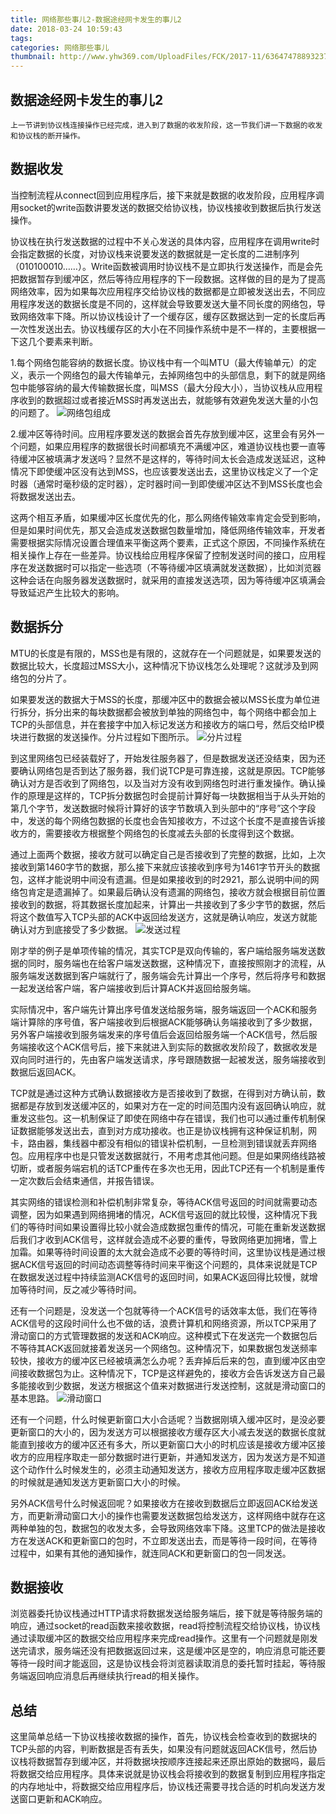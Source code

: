 ```yaml
---
title: 网络那些事儿2-数据途经网卡发生的事儿2
date: 2018-03-24 10:59:43
tags:
categories: 网络那些事儿
thumbnail: http://www.yhw369.com/UploadFiles/FCK/2017-11/6364747889323743333567455.jpg
---
```


## 数据途经网卡发生的事儿2
	上一节讲到协议栈连接操作已经完成，进入到了数据的收发阶段，这一节我们讲一下数据的收发和协议栈的断开操作。
	
## 数据收发

当控制流程从connect回到应用程序后，接下来就是数据的收发阶段，应用程序调用socket的write函数讲要发送的数据交给协议栈，协议栈接收到数据后执行发送操作。

协议栈在执行发送数据的过程中不关心发送的具体内容，应用程序在调用write时会指定数据的长度，对协议栈来说要发送的数据就是一定长度的二进制序列（010100010……）。Write函数被调用时协议栈不是立即执行发送操作，而是会先把数据暂存到缓冲区，然后等待应用程序的下一段数据。这样做的目的是为了提高网络效率，因为如果每次应用程序交给协议栈的数据都是立即被发送出去，不同应用程序发送的数据长度是不同的，这样就会导致要发送大量不同长度的网络包，导致网络效率下降。所以协议栈设计了一个缓存区，缓存区数据达到一定的长度后再一次性发送出去。协议栈缓存区的大小在不同操作系统中是不一样的，主要根据一下这几个要素来判断。

1.每个网络包能容纳的数据长度。协议栈中有一个叫MTU（最大传输单元）的定义，表示一个网络包的最大传输单元，去掉网络包中的头部信息，剩下的就是网络包中能够容纳的最大传输数据长度，叫MSS（最大分段大小），当协议栈从应用程序收到的数据超过或者接近MSS时再发送出去，就能够有效避免发送大量的小包的问题了。
![网络包组成][1]

2.缓冲区等待时间。应用程序要发送的数据会首先存放到缓冲区，这里会有另外一个问题，如果应用程序的数据很长时间都填充不满缓冲区，难道协议栈也要一直等待缓冲区被填满才发送吗？显然不是这样的，等待时间太长会造成发送延迟，这种情况下即使缓冲区没有达到MSS，也应该要发送出去，这里协议栈定义了一个定时器（通常时毫秒级的定时器），定时器时间一到即使缓冲区达不到MSS长度也会将数据发送出去。

这两个相互矛盾，如果缓冲区长度优先的化，那么网络传输效率肯定会受到影响，但是如果时间优先，那又会造成发送数据包数量增加，降低网络传输效率，开发者需要根据实际情况设置合理值来平衡这两个要素，正式这个原因，不同操作系统在相关操作上存在一些差异。协议栈给应用程序保留了控制发送时间的接口，应用程序在发送数据时可以指定一些选项（不等待缓冲区填满就发送数据），比如浏览器这种会话在向服务器发送数据时，就采用的直接发送选项，因为等待缓冲区填满会导致延迟产生比较大的影响。

## 数据拆分

MTU的长度是有限的，MSS也是有限的，这就存在一个问题就是，如果要发送的数据比较大，长度超过MSS大小，这种情况下协议栈怎么处理呢？这就涉及到网络包的分片了。

如果要发送的数据大于MSS的长度，那缓冲区中的数据会被以MSS长度为单位进行拆分，拆分出来的每块数据都会被放到单独的网络包中，每个网络中都会加上TCP的头部信息，并在套接字中加入标记发送方和接收方的端口号，然后交给IP模块进行数据的发送操作。分片过程如下图所示。
![分片过程][2]

到这里网络包已经装载好了，开始发往服务器了，但是数据发送还没结束，因为还要确认网络包是否到达了服务器，我们说TCP是可靠连接，这就是原因。TCP能够确认对方是否收到了网络包，以及当对方没有收到网络包时进行重发操作。确认操作的原理是这样的，TCP拆分数据包时会提前计算好每一块数据相当于从头开始的第几个字节，发送数据时候将计算好的该字节数填入到头部中的“序号”这个字段中，发送的每个网络包数据的长度也会告知接收方，不过这个长度不是直接告诉接收方的，需要接收方根据整个网络包的长度减去头部的长度得到这个数据。

通过上面两个数据，接收方就可以确定自己是否接收到了完整的数据，比如，上次接收到第1460字节的数据，那么接下来就应该接收到序号为1461字节开头的数据包，这样才能说明中间没有遗漏。但是如果接收到的时2921，那么说明中间的网络包肯定是遗漏掉了。如果最后确认没有遗漏的网络包，接收方就会根据目前位置接收到的数据，将其数据长度加起来，计算出一共接收到了多少字节的数据，然后将这个数值写入TCP头部的ACK中返回给发送方，这就是确认响应，发送方就能确认对方到底接受了多少数据。
![发送过程][3]

刚才举的例子是单项传输的情况，其实TCP是双向传输的，客户端给服务端发送数据的同时，服务端也在给客户端发送数据，这种情况下，直接按照刚才的流程，从服务端发送数据到客户端就行了，服务端会先计算出一个序号，然后将序号和数据一起发送给客户端，客户端接收到后计算ACK并返回给服务端。

实际情况中，客户端先计算出序号值发送给服务端，服务端返回一个ACK和服务端计算除的序号值，客户端接收到后根据ACK能够确认务端接收到了多少数据，另外客户端接收到服务端发来的序号值后会返回给服务端一个ACK信号，然后服务端接收这个ACK信号后，接下来就进入到实际的数据收发阶段了，数据收发是双向同时进行的，先由客户端发送请求，序号跟随数据一起被发送，服务端接收到数据后返回ACK。

TCP就是通过这种方式确认数据接收方是否接收到了数据，在得到对方确认前，数据都是存放到发送缓冲区的，如果对方在一定的时间范围内没有返回确认响应，就重发这些包。这一机制保证了即使在网络中存在错误，我们也可以通过重传机制保证数据能够发送出去，直到对方成功接收。也正是协议栈拥有这种保证机制，网卡，路由器，集线器中都没有相似的错误补偿机制，一旦检测到错误就丢弃网络包。应用程序中也是只管发送数据就行，不用考虑其他问题。但是如果网络线路被切断，或者服务端宕机的话TCP重传在多次也无用，因此TCP还有一个机制是重传一定次数后会结束通信，并报告错误。

其实网络的错误检测和补偿机制非常复杂，等待ACK信号返回的时间就需要动态调整，因为如果遇到网络拥堵的情况，ACK信号返回的就比较慢，这种情况下我们的等待时间如果设置得比较小就会造成数据包重传的情况，可能在重新发送数据后我们才收到ACK信号，这样就会造成不必要的重传，导致网络更加拥堵，雪上加霜。如果等待时间设置的太大就会造成不必要的等待时间，这里协议栈是通过根据ACK信号返回的时间动态调整等待时间来平衡这个问题的，具体来说就是TCP在数据发送过程中持续监测ACK信号的返回时间，如果ACK返回得比较慢，就增加等待时间，反之减少等待时间。

还有一个问题是，没发送一个包就等待一个ACK信号的话效率太低，我们在等待ACK信号的这段时间什么也不做的话，浪费计算机和网络资源，所以TCP采用了滑动窗口的方式管理数据的发送和ACK响应。这种模式下在发送完一个数据包后不等待其ACK返回就接着发送另一个网络包。这种情况下，如果数据包发送频率较快，接收方的缓冲区已经被填满怎么办呢？丢弃掉后后来的包，直到缓冲区由空间接收数据包为止。这种情况下，TCP是这样避免的，接收方会告诉发送方自己最多能接收到少数据，发送方根据这个值来对数据进行发送控制，这就是滑动窗口的基本思路。
![滑动窗口][4] 

还有一个问题，什么时候更新窗口大小合适呢？当数据刚填入缓冲区时，是没必要更新窗口的大小的，因为发送方可以根据接收方缓存区大小减去发送的数据长度就能直到接收方的缓冲区还有多大，所以更新窗口大小的时机应该是接收方缓冲区接收方的应用程序取走一部分数据时进行更新，并通知发送方，因为发送方是不知道这个动作什么时候发生的，必须主动通知发送方，接收方应用程序取走缓冲区数据的时候就是通知发送方更新窗口大小的时候。

另外ACK信号什么时候返回呢？如果接收方在接收到数据后立即返回ACK给发送方，而更新滑动窗口大小的操作也需要发送数据包给发送方，这样网络中就存在这两种单独的包，数据包的收发太多，会导致网络效率下降。这里TCP的做法是接收方在发送ACK和更新窗口的包时，不立即发送出去，而是等待一段时间，在等待过程中，如果有其他的通知操作，就连同ACK和更新窗口的包一同发送。

## 数据接收

浏览器委托协议栈通过HTTP请求将数据发送给服务端后，接下就是等待服务端的响应，通过socket的read函数来接收数据，read将控制流程交给协议栈，协议栈通过读取缓冲区的数据交给应用程序来完成read操作。这里有一个问题就是刚发送完请求，服务端还没有把数据返回过来，这是缓冲区是空的，响应消息可能还要等待一段时间才能返回，这是协议栈会将浏览器读取消息的委托暂时挂起，等待服务端返回响应消息后再继续执行read的相关操作。

## 总结

这里简单总结一下协议栈接收数据的操作，首先，协议栈会检查收到的数据块的TCP头部的内容，判断数据是否有丢失，如果没有问题就返回ACK信号，然后协议栈将数据暂存到缓冲区，并将数据块按顺序连接起来还原出原始的数据吗，最后将数据交给应用程序。具体来说就是协议栈会将接收到的数据复制到应用程序指定的内存地址中，将数据交给应用程序后，协议栈还需要寻找合适的时机向发送方发送窗口更新和ACK响应。



[1]: https://github.com/jiaoqiyuan/jiaoqiyuan.github.io/blob/master/img/MTU%E4%B8%8EMSS.png?raw=true
[2]: https://github.com/jiaoqiyuan/jiaoqiyuan.github.io/blob/master/img/%E5%88%86%E7%89%87.png?raw=true
[3]: https://github.com/jiaoqiyuan/jiaoqiyuan.github.io/blob/master/img/%E6%95%B0%E6%8D%AE%E7%A1%AE%E8%AE%A4.png?raw=true
[4]: https://github.com/jiaoqiyuan/jiaoqiyuan.github.io/blob/master/img/%E6%BB%91%E5%8A%A8%E7%AA%97%E5%8F%A3.png?raw=true